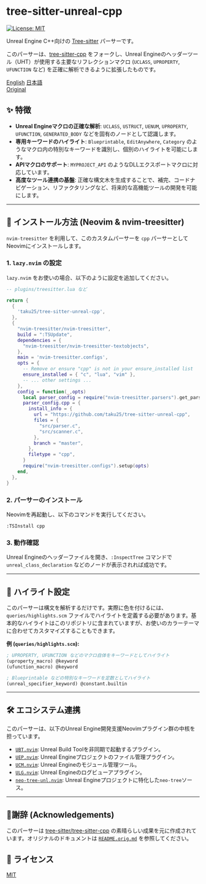 # tree-sitter-unreal-cpp

[![License: MIT](https://img.shields.io/badge/License-MIT-yellow.svg)](https://opensource.org/licenses/MIT)

Unreal Engine C++向けの [Tree-sitter](https://tree-sitter.github.io/tree-sitter/) パーサーです。

このパーサーは、[tree-sitter-cpp](https://github.com/tree-sitter/tree-sitter-cpp) をフォークし、Unreal Engineのヘッダーツール（UHT）が使用する主要なリフレクションマクロ (`UCLASS`, `UPROPERTY`, `UFUNCTION` など) を正確に解析できるように拡張したものです。

[English](./README.md) [日本語](./README_ja.md)  
[Original](./README.orig.md)

## ✨ 特徴

* **Unreal Engineマクロの正確な解析**: `UCLASS`, `USTRUCT`, `UENUM`, `UPROPERTY`, `UFUNCTION`, `GENERATED_BODY` などを固有のノードとして認識します。
* **専用キーワードのハイライト**: `Blueprintable`, `EditAnywhere`, `Category` のようなマクロ内の特別なキーワードを識別し、個別のハイライトを可能にします。
* **APIマクロのサポート**: `MYPROJECT_API` のようなDLLエクスポートマクロに対応しています。
* **高度なツール連携の基盤**: 正確な構文木を生成することで、補完、コードナビゲーション、リファクタリングなど、将来的な高機能ツールの開発を可能にします。

---

## 🚀 インストール方法 (Neovim & nvim-treesitter)

`nvim-treesitter` を利用して、このカスタムパーサーを `cpp` パーサーとしてNeovimにインストールします。

### 1. `lazy.nvim` の設定

`lazy.nvim` をお使いの場合、以下のように設定を追加してください。

```lua
-- plugins/treesitter.lua など

return {
  { 
    'taku25/tree-sitter-unreal-cpp',
  },
  {
    "nvim-treesitter/nvim-treesitter",
    build = ":TSUpdate",
    dependencies = {
      "nvim-treesitter/nvim-treesitter-textobjects",
    },
    main = 'nvim-treesitter.configs',
    opts = {
      -- Remove or ensure "cpp" is not in your ensure_installed list
      ensure_installed = { "c", "lua", "vim" },
      -- ... other settings ...
    },
    config = function(_,opts)
      local parser_config = require("nvim-treesitter.parsers").get_parser_configs()
      parser_config.cpp = {
        install_info = {
          url = "https://github.com/taku25/tree-sitter-unreal-cpp",
          files = {
            "src/parser.c",
            "src/scanner.c",
          },
          branch = "master",
        },
        filetype = "cpp",
      }
      require("nvim-treesitter.configs").setup(opts)
    end,
  },
}
```

### 2. パーサーのインストール

Neovimを再起動し、以下のコマンドを実行してください。

```vim
:TSInstall cpp
```

### 3. 動作確認

Unreal Engineのヘッダーファイルを開き、`:InspectTree` コマンドで `unreal_class_declaration` などのノードが表示されれば成功です。

---

## 🎨 ハイライト設定

このパーサーは構文を解析するだけです。実際に色を付けるには、`queries/highlights.scm` ファイルでハイライトを定義する必要があります。基本的なハイライトはこのリポジトリに含まれていますが、お使いのカラーテーマに合わせてカスタマイズすることもできます。

**例 (`queries/highlights.scm`):**
```scheme
; UPROPERTY, UFUNCTION などのマクロ自体をキーワードとしてハイライト
(uproperty_macro) @keyword
(ufunction_macro) @keyword

; Blueprintable などの特別なキーワードを定数としてハイライト
(unreal_specifier_keyword) @constant.builtin
```

---

## 🛠️ エコシステム連携

このパーサーは、以下のUnreal Engine開発支援Neovimプラグイン群の中核を担っています。

* [`UBT.nvim`](https://github.com/taku25/UBT.nvim): Unreal Build Toolを非同期で起動するプラグイン。
* [`UEP.nvim`](https://github.com/taku25/UEP.nvim): Unreal Engineプロジェクトのファイル管理プラグイン。
* [`UCM.nvim`](https://github.com/taku25/UCM.nvim): Unreal Engineのモジュール管理ツール。
* [`ULG.nvim`](https://github.com/taku25/ULG.nvim): Unreal Engineのログビューアプラグイン。
* [`neo-tree-unl.nvim`](https://github.com/taku25/neo-tree-unl.nvim): Unreal Engineプロジェクトに特化した`neo-tree`ソース。

---

## 🙏謝辞 (Acknowledgements)

このパーサーは [tree-sitter/tree-sitter-cpp](https://github.com/tree-sitter/tree-sitter-cpp) の素晴らしい成果を元に作成されています。オリジナルのドキュメントは [`README.orig.md`](./README.orig.md) を参照してください。

## 📄 ライセンス

[MIT](./LICENSE)
